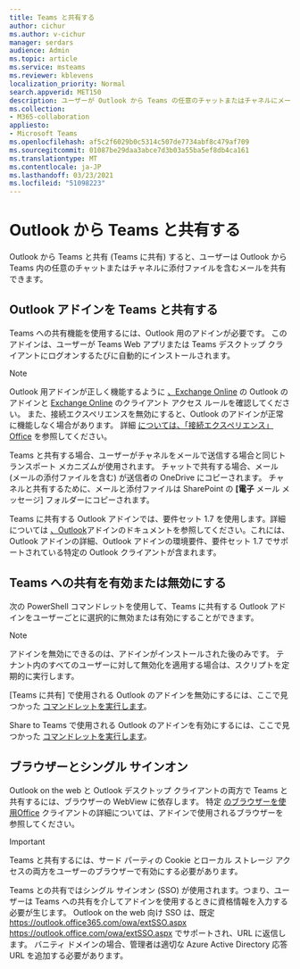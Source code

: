 ```yaml
---
title: Teams と共有する
author: cichur
ms.author: v-cichur
manager: serdars
audience: Admin
ms.topic: article
ms.service: msteams
ms.reviewer: kblevens
localization_priority: Normal
search.appverid: MET150
description: ユーザーが Outlook から Teams の任意のチャットまたはチャネルにメールやメールの添付ファイルを共有できる Teams への共有機能について学習します。
ms.collection:
- M365-collaboration
appliesto:
- Microsoft Teams
ms.openlocfilehash: af5c2f6029b0c5314c507de7734abf8c479af709
ms.sourcegitcommit: 01087be29daa3abce7d3b03a55ba5ef8db4ca161
ms.translationtype: MT
ms.contentlocale: ja-JP
ms.lasthandoff: 03/23/2021
ms.locfileid: "51098223"
---
```

# <a name="share-to-teams-from-outlook"></a>Outlook から Teams と共有する

Outlook から Teams と共有 (Teams に共有) すると、ユーザーは Outlook から Teams 内の任意のチャットまたはチャネルに添付ファイルを含むメールを共有できます。

## <a name="outlook-add-in-for-share-to-teams"></a>Outlook アドインを Teams と共有する 

Teams への共有機能を使用するには、Outlook 用のアドインが必要です。 このアドインは、ユーザーが Teams Web アプリまたは Teams デスクトップ クライアントにログオンするたびに自動的にインストールされます。

> [!NOTE]
> Outlook 用アドインが正しく機能するように [、Exchange Online](/exchange/clients-and-mobile-in-exchange-online/add-ins-for-outlook/add-ins-for-outlook) の Outlook のアドインと [Exchange Online](/exchange/clients-and-mobile-in-exchange-online/client-access-rules/client-access-rules) のクライアント アクセス ルールを確認してください。 また、接続エクスペリエンスを無効にすると、Outlook のアドインが正常に機能しなく場合があります。 詳細 [については、「接続エクスペリエンス」Office](https://support.microsoft.com/topic/connected-experiences-in-office-8d2c04f7-6428-4e6e-ac58-5828d4da5b7c) を参照してください。  

Teams と共有する場合、ユーザーがチャネルをメールで送信する場合と同じトランスポート メカニズムが使用されます。 チャットで共有する場合、メール (メールの添付ファイルを含む) が送信者の OneDrive にコピーされます。 チャネルと共有するために、メールと添付ファイルは SharePoint の **[電子** メール メッセージ] フォルダーにコピーされます。

Teams に共有する Outlook アドインでは、要件セット 1.7 を使用します。詳細については [、Outlook](/exchange/clients-and-mobile-in-exchange-online/add-ins-for-outlook/add-ins-for-outlook)アドインのドキュメントを参照してください。これには、Outlook アドインの詳細、Outlook アドインの環境要件、要件セット 1.7 でサポートされている特定の Outlook クライアントが含まれます。

## <a name="enabling-or-disabling-share-to-teams"></a>Teams への共有を有効または無効にする

次の PowerShell コマンドレットを使用して、Teams に共有する Outlook アドインをユーザーごとに選択的に無効または有効にすることができます。

> [!NOTE]
> アドインを無効にできるのは、アドインがインストールされた後のみです。 テナント内のすべてのユーザーに対して無効化を適用する場合は、スクリプトを定期的に実行します。

[Teams に共有] で使用される Outlook のアドインを無効にするには、ここで見つかった [コマンドレットを実行します](/powershell/module/exchange/disable-app?view=exchange-ps)。 

Share to Teams で使用される Outlook のアドインを有効にするには、ここで見つかった [コマンドレットを実行します](/powershell/module/exchange/enable-app?view=exchange-ps)。

## <a name="browsers-and-single-sign-on"></a>ブラウザーとシングル サインオン

Outlook on the web と Outlook デスクトップ クライアントの両方で Teams と共有するには、ブラウザーの WebView に依存します。 特定 [のブラウザーを使用Office](/office/dev/add-ins/concepts/browsers-used-by-office-web-add-ins) クライアントの詳細については、アドインで使用されるブラウザーを参照してください。 

> [!IMPORTANT]
> Teams と共有するには、サード パーティの Cookie とローカル ストレージ アクセスの両方をユーザーのブラウザーで有効にする必要があります。

Teams との共有ではシングル サインオン (SSO) が使用されます。つまり、ユーザーは Teams への共有を介してアドインを使用するときに資格情報を入力する必要が生じます。 Outlook on the web 向け SSO は、既定 https://outlook.office365.com/owa/extSSO.aspx https://outlook.office.com/owa/extSSO.aspx でサポートされ、URL に返信します。 バニティ ドメインの場合、管理者は適切な Azure Active Directory 応答 URL を追加する必要があります。